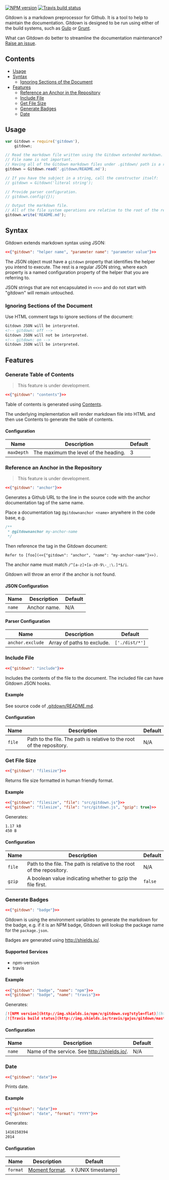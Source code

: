 [![NPM version](http://img.shields.io/npm/v/gitdown.svg?style=flat)](https://www.npmjs.org/package/gitdown)
[![Travis build status](http://img.shields.io/travis/gajus/gitdown/master.svg?style=flat)](https://travis-ci.org/gajus/gitdown)

Gitdown is a markdown preprocessor for Github. It is a tool to help to maintain the documentation. Gitdown is designed to be run using either of the build systems, such as [Gulp](http://gulpjs.com/) or [Grunt](http://gruntjs.com/).

What can Gitdown do better to streamline the documentation maintenance? [Raise an issue](https://github.com/gajus/gitdown/issues).

## Contents

* [Usage](#usage)
* [Syntax](#syntax)
  * [Ignoring Sections of the Document](#ignoring-sections-of-the-document)
* [Features](#features)
  * [Reference an Anchor in the Repository](#reference-an-anchor-in-the-repository)
  * [Include File](#include-file)
  * [Get File Size](#get-file-size)
  * [Generate Badges](#generate-badges)
  * [Date](#date)


## Usage

```js
var Gitdown = require('gitdown'),
    gitdown;

// Read the markdown file written using the Gitdown extended markdown.
// File name is not important.
// Having all of the Gitdown markdown files under .gitdown/ path is a recommended convention.
gitdown = Gitdown.read('.gitdown/README.md');

// If you have the subject in a string, call the constructor itself:
// gitdown = Gitdown('literal string');

// Provide parser configuration.
// gitdown.config({});

// Output the markdown file.
// All of the file system operations are relative to the root of the repository.
gitdown.write('README.md');
```

## Syntax

Gitdown extends markdown syntax using JSON:

<!-- gitdown: off -->
```json
<<{"gitdown": "helper name", "parameter name": "parameter value"}>>
```
<!-- gitdown: on -->

The JSON object must have a `gitdown` property that identifies the helper you intend to execute. The rest is a regular JSON string, where each property is a named configuration property of the helper that you are referring to.

JSON strings that are not encapsulated in `<<>>` and do not start with "gitdown" will remain untouched.

### Ignoring Sections of the Document

Use HTML comment tags to ignore sections of the document:

```html
Gitdown JSON will be interpreted.
<!-- gitdown: off -->
Gitdown JSON will not be interpreted.
<!-- gitdown: on -->
Gitdown JSON will be interpreted.
```

## Features

### Generate Table of Contents

> This feature is under development.

<!-- gitdown: off -->
```json
<<{"gitdown": "contents"}>>
```
<!-- gitdown: on -->

Table of contents is generated using [Contents](https://github.com/gajus/contents).

The underlying implementation will render markdown file into HTML and then use Contents to generate the table of contents.

#### Configuration

| Name | Description | Default |
| --- | --- | --- |
| `maxDepth` | The maximum the level of the heading. | 3 |
### Reference an Anchor in the Repository

> This feature is under development.

<!-- gitdown: off -->
```json
<<{"gitdown": "anchor"}>>
```
<!-- gitdown: on -->

Generates a Github URL to the line in the source code with the anchor documentation tag of the same name.

Place a documentation tag `@gitdownanchor <name>` anywhere in the code base, e.g.

```js
/**
 * @gitdownanchor my-anchor-name
 */
```

Then reference the tag in the Gitdown document:

<!-- gitdown: off -->
```
Refer to [foo](<<{"gitdown": "anchor", "name": "my-anchor-name"}>>).
```
<!-- gitdown: on -->

The anchor name must match `/^[a-z]+[a-z0-9\-_:\.]*$/i`.

Gitdown will throw an error if the anchor is not found.

#### JSON Configuration

| Name | Description | Default |
| --- | --- | --- |
| `name` | Anchor name. | N/A |

#### Parser Configuration

| Name | Description | Default |
| --- | --- | --- |
| `anchor.exclude` | Array of paths to exclude. | `['./dist/*']` |
### Include File

<!-- gitdown: off -->
```json
<<{"gitdown": "include"}>>
```
<!-- gitdown: on -->

Includes the contents of the file to the document. The included file can have Gitdown JSON hooks.

#### Example

See source code of [.gitdown/README.md](https://github.com/gajus/gitdown/blob/master/.gitdown/README.md).

#### Configuration

| Name | Description | Default |
| --- | --- | --- |
| `file` | Path to the file. The path is relative to the root of the repository. | N/A |
### Get File Size

<!-- gitdown: off -->
```json
<<{"gitdown": "filesize"}>>
```
<!-- gitdown: on -->

Returns file size formatted in human friendly format.

#### Example

<!-- gitdown: off -->
```json
<<{"gitdown": "filesize", "file": "src/gitdown.js"}>>
<<{"gitdown": "filesize", "file": "src/gitdown.js", "gzip": true}>>
```
<!-- gitdown: on -->

Generates:

```markdown
1.17 kB
450 B
```

#### Configuration

| Name | Description | Default |
| --- | --- | --- |
| `file` | Path to the file. The path is relative to the root of the repository. | N/A |
| `gzip` | A boolean value indicating whether to gzip the file first. | `false` |
### Generate Badges

<!-- gitdown: off -->
```json
<<{"gitdown": "badge"}>>
```
<!-- gitdown: on -->

Gitdown is using the environment variables to generate the markdown for the badge, e.g. if it is an NPM badge, Gitdown will lookup the package name for the `package.json`.

Badges are generated using http://shields.io/.

#### Supported Services

* npm-version
* travis

#### Example

<!-- gitdown: off -->
```json
<<{"gitdown": "badge", "name": "npm"}>>
<<{"gitdown": "badge", "name": "travis"}>>
```
<!-- gitdown: on -->

Generates:

```markdown
[![NPM version](http://img.shields.io/npm/v/gitdown.svg?style=flat)](https://www.npmjs.org/package/gitdown)
[![Travis build status](http://img.shields.io/travis/gajus/gitdown/master.svg?style=flat)](https://travis-ci.org/gajus/gitdown)
```

#### Configuration

| Name | Description | Default |
| --- | --- | --- |
| `name` | Name of the service. See http://shields.io/. | N/A |
### Date

<!-- gitdown: off -->
```json
<<{"gitdown": "date"}>>
```
<!-- gitdown: on -->

Prints date.

#### Example

<!-- gitdown: off -->
```json
<<{"gitdown": "date"}>>
<<{"gitdown": "date", "format": "YYYY"}>>
```
<!-- gitdown: on -->

Generates:

```markdown
1416150394
2014
```

#### Configuration

| Name | Description | Default |
| --- | --- | --- |
| `format` | [Moment format](http://momentjs.com/docs/#/displaying/format/). | `X` (UNIX timestamp) |